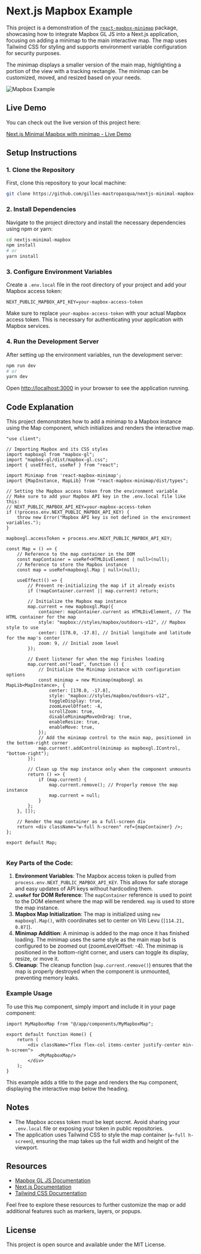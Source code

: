 # Next.js Mapbox Example

This project is a demonstration of the [`react-mapbox-minimap`](https://www.npmjs.com/package/react-mapbox-minimap) package, showcasing how to integrate Mapbox GL JS into a Next.js application, focusing on adding a minimap to the main interactive map. The map uses Tailwind CSS for styling and supports environment variable configuration for security purposes. 

The minimap displays a smaller version of the main map, highlighting a portion of the view with a tracking rectangle. The minimap can be customized, moved, and resized based on your needs.

![Mapbox Example](https://3w-creation.net/demo-myMapbowWithMinimap.png)

## Live Demo

You can check out the live version of this project here:

[Next.js Minimal Mapbox with minimap - Live Demo](https://nextjs-minimal-mapbox-with-minimap.vercel.app)


## Setup Instructions

### 1. Clone the Repository

First, clone this repository to your local machine:

```bash
git clone https://github.com/gilles-mastropasqua/nextjs-minimal-mapbox-with-minimap.git
```

### 2. Install Dependencies

Navigate to the project directory and install the necessary dependencies using npm or yarn:

```bash
cd nextjs-minimal-mapbox
npm install
# or
yarn install
```

### 3. Configure Environment Variables

Create a `.env.local` file in the root directory of your project and add your Mapbox access token:

```env
NEXT_PUBLIC_MAPBOX_API_KEY=your-mapbox-access-token
```

Make sure to replace `your-mapbox-access-token` with your actual Mapbox access token. This is necessary for authenticating your application with Mapbox services.

### 4. Run the Development Server

After setting up the environment variables, run the development server:

```bash
npm run dev
# or
yarn dev
```

Open [http://localhost:3000](http://localhost:3000) in your browser to see the application running.



## Code Explanation

This project demonstrates how to add a minimap to a Mapbox instance using the Map component, which initializes and renders the interactive map.
```tsx
"use client";

// Importing Mapbox and its CSS styles
import mapboxgl from "mapbox-gl";
import "mapbox-gl/dist/mapbox-gl.css";
import { useEffect, useRef } from "react";

import Minimap from 'react-mapbox-minimap';
import {MapInstance, MapLib} from "react-mapbox-minimap/dist/types";

// Setting the Mapbox access token from the environment variable
// Make sure to add your Mapbox API key in the .env.local file like this:
// NEXT_PUBLIC_MAPBOX_API_KEY=your-mapbox-access-token
if (!process.env.NEXT_PUBLIC_MAPBOX_API_KEY) {
    throw new Error("Mapbox API key is not defined in the environment variables.");
}

mapboxgl.accessToken = process.env.NEXT_PUBLIC_MAPBOX_API_KEY;

const Map = () => {
    // Reference to the map container in the DOM
    const mapContainer = useRef<HTMLDivElement | null>(null);
    // Reference to store the Mapbox instance
    const map = useRef<mapboxgl.Map | null>(null);

    useEffect(() => {
        // Prevent re-initializing the map if it already exists
        if (!mapContainer.current || map.current) return;

        // Initialize the Mapbox map instance
        map.current = new mapboxgl.Map({
            container: mapContainer.current as HTMLDivElement, // The HTML container for the map
            style: "mapbox://styles/mapbox/outdoors-v12", // Mapbox style to use
            center: [178.0, -17.8], // Initial longitude and latitude for the map's center
            zoom: 9, // Initial zoom level
        });

        // Event listener for when the map finishes loading
        map.current.on("load", function () {
            // Initialize the Minimap instance with configuration options
            const minimap = new Minimap(mapboxgl as MapLib<MapInstance>, {
                center: [178.0, -17.8],
                style: "mapbox://styles/mapbox/outdoors-v12",
                toggleDisplay: true,
                zoomLevelOffset: -4,
                scrollZoom: true,
                disableMinimapMoveOnDrag: true,
                enableResize: true,
                enableMove: true,
            });
            // Add the minimap control to the main map, positioned in the bottom-right corner
            map.current!.addControl(minimap as mapboxgl.IControl, "bottom-right");
        });

        // Clean up the map instance only when the component unmounts
        return () => {
            if (map.current) {
                map.current.remove(); // Properly remove the map instance
                map.current = null;
            }
        };
    }, []);

    // Render the map container as a full-screen div
    return <div className="w-full h-screen" ref={mapContainer} />;
};

export default Map;


```

### Key Parts of the Code:

1. **Environment Variables**: The Mapbox access token is pulled from `process.env.NEXT_PUBLIC_MAPBOX_API_KEY`. This allows for safe storage and easy updates of API keys without hardcoding them.
2. **`useRef` for DOM Reference**: The `mapContainer` reference is used to point to the DOM element where the map will be rendered. `map` is used to store the map instance.
3. **Mapbox Map Initialization**: The map is initialized using `new mapboxgl.Map()`, with coordinates set to center on Viti Levu (`[114.21, 0.87]`).
4. **Minimap Addition**: A minimap is added to the map once it has finished loading. The minimap uses the same style as the main map but is configured to be zoomed out (zoomLevelOffset: -4). The minimap is positioned in the bottom-right corner, and users can toggle its display, resize, or move it.
5. **Cleanup**: The cleanup function (`map.current.remove()`) ensures that the map is properly destroyed when the component is unmounted, preventing memory leaks.

### Example Usage

To use this `Map` component, simply import and include it in your page component:

```tsx
import MyMapboxMap from "@/app/components/MyMapboxMap";

export default function Home() {
    return (
        <div className="flex flex-col items-center justify-center min-h-screen">
            <MyMapboxMap/>
        </div>
    );
}
```

This example adds a title to the page and renders the `Map` component, displaying the interactive map below the heading.

## Notes

- The Mapbox access token must be kept secret. Avoid sharing your `.env.local` file or exposing your token in public repositories.
- The application uses Tailwind CSS to style the map container (`w-full h-screen`), ensuring the map takes up the full width and height of the viewport.

## Resources

- [Mapbox GL JS Documentation](https://docs.mapbox.com/mapbox-gl-js/guides/)
- [Next.js Documentation](https://nextjs.org/docs)
- [Tailwind CSS Documentation](https://tailwindcss.com/docs)

Feel free to explore these resources to further customize the map or add additional features such as markers, layers, or popups.

## License

This project is open source and available under the MIT License.


